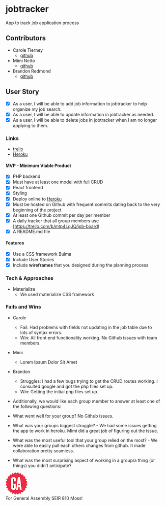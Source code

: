# jobtracker
App to track job application process

## Contributors
* Carole Tierney
  * [github](https://github.com/caroleatierney)
* Mimi Netto
  * [github](https://github.com/mimnetto)
* Brandon Redmond
  * [github](https://github.com/brandonredm)

## User Story
- [x] As a user, I will be able to add job information to jobtracker to help organize my job search. 
- [x] As a user, I will be able to update information in jobtracker as needed.
- [x] As a user, I will be able to delete jobs in jobtracker when I am no longer applying to them.

### Links
* [trello](https://trello.com/b/mtp4LqJQ/job-board)
* [Heroku](https://jobtrack-app.herokuapp.com/)

#### MVP - Minimum Viable Product
- [x] PHP backend
- [x] Must have at least one model with full CRUD
- [x] React frontend
- [x] Styling
- [x] Deploy online to [Heroku](https://jobtrack-app.herokuapp.com/)
- [x] Must be hosted on Github with frequent commits dating back to the very beginning of the project
- [x] At least one Github commit per day per member
- [x] A daily tracker that all group members use [https://trello.com/b/mtp4LqJQ/job-board)
- [x] A README.md file

#### Features
- [x] Use a CSS framework Bulma
- [x] Include User Stories
- [x] Include **wireframes** that you designed during the planning process

### Tech & Approaches
* Materialize
  * We used materialize CSS framework

### Fails and Wins
* Carole
  *  Fail:  Had problems with fields not updating in the job table due to lots of syntax errors.
  *  Win:   All front end functionality working.
            No Github issues with team members.
* Mimi
  *  Lorem Ipsum Dolor Sit Amet
* Brandon
  * Struggles: I had a few bugs trying to get the CRUD routes working. I consulted google and got the php files set up.
  * Win: Getting the initial php files set up.

* Additionally, we would like each group member to answer at least one of the following questions:
 * What went well for your group?  No Github issues.
 * What was your groups biggest struggle? - We had some issues getting the app to work in heroku. Mimi did a great job of figuring out the issue. 
 * What was the most useful tool that your group relied on the most? - We were able to easily pull each others changes from github. It made collaboration pretty seamless. 
 * What was the most surprising aspect of working in a group/a thing (or things) you didn’t anticipate?



![ga](/img/gaLogo.png) <br>
For General Assembly SEIR 810 Moss!
